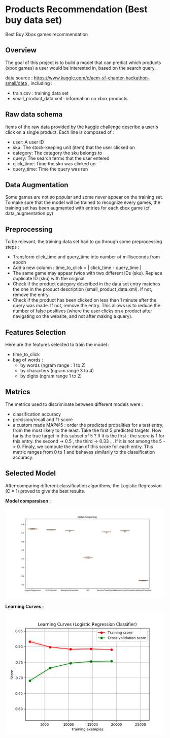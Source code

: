 # Products Recommendation (Best buy data set)

Best Buy Xbox games recommendation


## Overview

The goal of this project is to build a model that can predict which products (xbox games) a user would be interested in, based on the search query.

data source : https://www.kaggle.com/c/acm-sf-chapter-hackathon-small/data , including :

- train.csv : training data set
- small_product_data.xml : information on xbox products

## Raw data schema

Items of the raw data provided by the kaggle challenge describe a user's click on a single product.
Each line is composed of :

- user: A user ID
- sku: The stock-keeping unit (item) that the user clicked on
- category: The category the sku belongs to
- query: The search terms that the user entered
- click_time: Time the sku was clicked on
- query_time: Time the query was run

## Data Augmentation

Some games are not so popular and some never appear on the training set. To make sure that the model will be trained to recognize every games, the training set has been augmented with entries for each xbox game (cf. data_augmentation.py)

## Preprocessing

To be relevant, the training data set had to go through some preprocessing steps :

- Transform click_time and query_time into number of milliseconds from epoch
- Add a new column : time_to_click = | click_time - query_time |
- The same game may appear twice with two different IDs (sku). Replace duplicate ID (sku) with the original.
- Check if the product category described in the data set entry matches the one in the product description (small_product_data.xml). If not, remove the entry.
- Check if the product has been clicked on less than 1 minute after the query was made. If not, remove the entry. This allows us to reduce the number of false positives (where the user clicks on a product after navigating on the website, and not after making a query).

## Features Selection

Here are the features selected to train the model :

- time_to_click
- bag of words : 
	- by words (ngram range : 1 to 2)
	- by characters (ngram range 3 to 4)
	- by digits (ngram range 1 to 2)

## Metrics

The metrics used to discriminate between different models were :

- classification accuracy
- precision/recall and f1-score
- a custom made MAP@5 : order the predicted probalities for a test entry, from the most likely to the least. Take the first 5 predicted targets. How far is the true target in this subset of 5 ? If it is the first : the score is 1 for this entry. the second -> 0.5 , the third -> 0.33 ... If it is not among the 5 -> 0. Finaly, we compute the mean of this score for each entry. This metric ranges from 0 to 1 and behaves similarily to the classification accuracy.

## Selected Model

After comparing different classification algorithms, the Logistic Regression (C = 1) proved to give the best results.

**Model comparaison :**

![Project sketch](https://github.com/m-baaziz/best_buy_recommendation_kaggle/blob/master/reports/model_comparaison.png)

**Learning Curves :**

![Project sketch](https://github.com/m-baaziz/best_buy_recommendation_kaggle/blob/master/reports/learning_curves.png)
